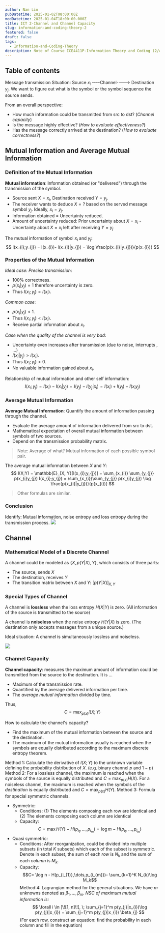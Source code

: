 ```yaml
---
author: Nan Lin
pubDatetime: 2025-01-02T08:00:00Z
modDatetime: 2025-01-04T18:00:00.000Z
title: ICT 2-Channel and Channel Capacity
slug: information-and-coding-theory-2
featured: false
draft: false
tags:
  - Information-and-Coding-Theory
description: Note of Course ICE4411P-Information Theory and Coding (2/4)
---
```

## Table of contents

Message transmission Situation: Source $x_i$ ----Channel----> Destination $y_j$.
We want to figure out what is the symbol or the symbol sequence the source sends.

From an overall perspective:
- How much information could be transmitted from src to dst? (*Channel capacity*)
- Is the message highly effective? (*How to evaluate effectiveness?*)
- Has the message correctly arrived at the destination? (*How to evaluate correctness?*)

## Mutual Information and Average Mutual Information

### Definition of the Mutual Information

**Mutual information**: Information obtained (or "delivered") through the transmission of the symbol.
- Source sent $X = x_i$, Destination received $Y = y_j$.
- The receiver wants to deduce $X = ?$ based on the served message symbol $y_j$. Ideally, $x_{i}= y_{j}$.
- Information obtained = Uncertainty reduced.
- Amount of uncertainty reduced: Prior uncertainty about $X = x_i$ - Uncertainty about $X = x_i$ left after receiving $Y =y_j$

The mutual information of symbol $x_i$ and $y_j$:
$$
I(x_{i};y_{j}) = I(x_{i})-  I(x_{i}|y_{j}) = \log \frac{p(x_{i}|y_{j})}{p(x_{i})}
$$

### Properties of the Mutual Information

*Ideal case: Precise transmission*: 
- 100% correctness.
- $p(x_{i}| y_{j}) = 1$ therefore uncertainty is zero.
- Thus $I(x_{i};y_{j})=I(x_{i})$.

*Common case*:
- $p(x_{i}|y_{j}) < 1$.
- Thus $I(x_{i};y_{j}) < I(x_{i})$.
- Receive partial information about $x_i$.

*Case when the quality of the channel is very bad*:
- Uncertainty even increases after transmission (due to noise, interrupts , ...)
- $I(x_{i}|y_{j})> I(x_{i})$.
- Thus $I(x_{i};y_{j})<0$.
- No valuable information gained about $x_i$.

Relationship of mutual information and other self information:
$$
I(x_{i};y_{j}) = I(x_{i})- I(x_{i}|y_{j}) =  I(y_{j})-I(y_{j}|x_{i})  = I(x_{i}) + I(y_{j}) - I(x_{i}y_{j})
$$


### Average Mutual Information

**Average Mutual Information**: Quantify the amount of information passing through the channel.
- Evaluate the average amount of information delivered from src to dst.
- Mathematical expectation of overall mutual information between symbols of two sources.
- Depend on the transmission probability matrix.

> Note: Average of what? Mutual information of each possible symbol pair.

The average mutual information between $X$ and $Y$:
$$
I(X;Y) = \mathbb{E}_{X, Y}[I(x_{i};y_{j})] = \sum_{x_{i}} \sum_{y_{j}} p(x_{i}y_{j}) I(x_{i};y_{j}) = \sum_{x_{i}}\sum_{y_{j}} p(x_{i}y_{j}) \log \frac{p(x_{i}|y_{j})}{p(x_{i})}
$$

> Other formulas are similar.


### Conclusion

Identify: Mutual information, noise entropy and loss entropy during the transmission process.
![](attachments/Relationship%20Between%20Different%20Kinds%20of%20Entropies.png)
## Channel

### Mathematical Model of a Discrete Channel

A channel could be modeled as $\{ X, p(Y|X), Y \}$, which consists of three parts:
- The source, sends $X$
- The destination, receives $Y$
- The transition matrix between $X$ and $Y$: $[p(Y|X)]_{X, Y}$


### Special Types of Channel


A channel is **lossless** when the loss entropy $H(X|Y)$ is zero. (All information of the source is transmitted to the source)

A channel is **noiseless** when the noise entropy $H(Y|X)$ is zero. (The destination only accepts messages from a unique source.)

Ideal situation: A channel is simultaneously lossless and noiseless.

![](attachments/Lossless%20and%20Noiseless%20Channel.png)
### Channel Capacity

**Channel capacity**: measures the maximum amount of information could be transmitted from the source to the destination. It is ...
- Maximum of the transmission rate.
- Quantified by the average delivered information per time.
- The _average mutual information_ divided by time.

Thus, 
$$
C = \max_{p(x)} I(X;Y)
$$

How to calculate the channel's capacity? 
- Find the maximum of the mutual information between the source and the destination. 
- The maximum of the mutual information usually is reached when the symbols are equally distributed according to the maximum discrete entropy theorem.

Method 1: Calculate the derivative of $I(X;Y)$ to the unknown variable defining the probability distribution of $X$. (e.g. binary channel $p$ and $1-p$)
Method 2: For a lossless channel, the maximum is reached when the symbols of the source is equally distributed and $C= \max_{p(x)} H(X)$. For a noiseless channel, the maximum is reached when the symbols of the _destination_ is equally distributed and $C = \max_{p(x)} H(Y)$.
Method 3: Formula for special symmetric channels.
- Symmetric: 
	- Conditions: (1) The elements composing each row are identical and (2) The elements composing each column are identical
	- Capacity: $$C = \max H(Y) - H(p_{i_{1}}, \dots, p_{i_{m}}) = \log m - H(p_{i_{1}},\dots,p_{i_{m}})$$
- Quasi symmetric:
	- Conditions: After reorganization, could be divided into multiple subsets (in total $K$ subsets) which each of the subset is symmetric. Denote in each subset, the sum of each _row_ is $N_k$ and the sum of each _column_ is $M_k$.
	- Capacity: $$C= \log n - H(p_{i_{1}},\dots,p_{i_{m}})- \sum_{k=1}^K N_{k}\log M_k$$
Method 4: Lagrangian method for the general situations. We have $m$ unknowns denoted as $\beta_{1}, \dots, \beta_{m}$. *NSC of maximum mutual information is:*
$$
\forall i \in [\![1, n]\!], \; \sum_{j=1}^m p(y_{j}|x_{i})\log p(y_{j}|x_{i}) = \sum_{j=1}^m p(y_{j}|x_{i}) \beta_{j}
$$
(For each row, construct an equation: find the probability in each column and fill in the equation)
